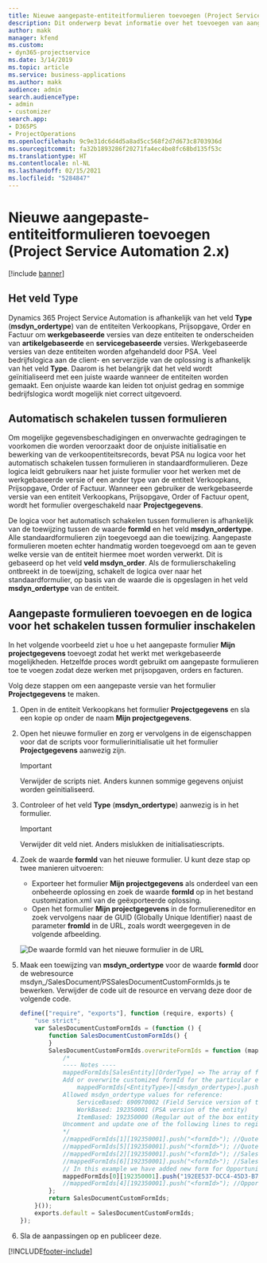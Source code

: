 ```yaml
---
title: Nieuwe aangepaste-entiteitformulieren toevoegen (Project Service Automation 2.x)
description: Dit onderwerp bevat informatie over het toevoegen van aangepaste-entiteitformulieren voor verkoopkansen, prijsopgaven, orders of facturen in Dynamics 365 Project Service Automation 2.x.
author: makk
manager: kfend
ms.custom:
- dyn365-projectservice
ms.date: 3/14/2019
ms.topic: article
ms.service: business-applications
ms.author: makk
audience: admin
search.audienceType:
- admin
- customizer
search.app:
- D365PS
- ProjectOperations
ms.openlocfilehash: 9c9e31dc6d4d5a8ad5cc568f2d7d673c8703936d
ms.sourcegitcommit: fa32b1893286f20271fa4ec4be8fc68bd135f53c
ms.translationtype: HT
ms.contentlocale: nl-NL
ms.lasthandoff: 02/15/2021
ms.locfileid: "5284847"
---
```

# <a name="add-new-custom-entity-forms-project-service-automation-2x"></a>Nieuwe aangepaste-entiteitformulieren toevoegen (Project Service Automation 2.x)

[!include [banner](../../includes/psa-now-project-operations.md)]

## <a name="type-field"></a>Het veld Type 

Dynamics 365 Project Service Automation is afhankelijk van het veld **Type** (**msdyn\_ordertype**) van de entiteiten Verkoopkans, Prijsopgave, Order en Factuur om **werkgebaseerde** versies van deze entiteiten te onderscheiden van **artikelgebaseerde** en **servicegebaseerde** versies. Werkgebaseerde versies van deze entiteiten worden afgehandeld door PSA. Veel bedrijfslogica aan de client- en serverzijde van de oplossing is afhankelijk van het veld **Type**. Daarom is het belangrijk dat het veld wordt geïnitialiseerd met een juiste waarde wanneer de entiteiten worden gemaakt. Een onjuiste waarde kan leiden tot onjuist gedrag en sommige bedrijfslogica wordt mogelijk niet correct uitgevoerd.

## <a name="automatic-form-switching"></a>Automatisch schakelen tussen formulieren

Om mogelijke gegevensbeschadigingen en onverwachte gedragingen te voorkomen die worden veroorzaakt door de onjuiste initialisatie en bewerking van de verkoopentiteitsrecords, bevat PSA nu logica voor het automatisch schakelen tussen formulieren in standaardformulieren. Deze logica leidt gebruikers naar het juiste formulier voor het werken met de werkgebaseerde versie of een ander type van de entiteit Verkoopkans, Prijsopgave, Order of Factuur. Wanneer een gebruiker de werkgebaseerde versie van een entiteit Verkoopkans, Prijsopgave, Order of Factuur opent, wordt het formulier overgeschakeld naar **Projectgegevens**.

De logica voor het automatisch schakelen tussen formulieren is afhankelijk van de toewijzing tussen de waarde **formId** en het veld **msdyn\_ordertype**. Alle standaardformulieren zijn toegevoegd aan die toewijzing. Aangepaste formulieren moeten echter handmatig worden toegevoegd om aan te geven welke versie van de entiteit hiermee moet worden verwerkt. Dit is gebaseerd op het veld **veld msdyn\_order**. Als de formulierschakeling ontbreekt in de toewijzing, schakelt de logica over naar het standaardformulier, op basis van de waarde die is opgeslagen in het veld **msdyn\_ordertype** van de entiteit.

## <a name="add-custom-forms-and-turn-on-the-form-switching-logic"></a>Aangepaste formulieren toevoegen en de logica voor het schakelen tussen formulier inschakelen

In het volgende voorbeeld ziet u hoe u het aangepaste formulier **Mijn projectgegevens** toevoegt zodat het werkt met werkgebaseerde mogelijkheden. Hetzelfde proces wordt gebruikt om aangepaste formulieren toe te voegen zodat deze werken met prijsopgaven, orders en facturen.

Volg deze stappen om een aangepaste versie van het formulier **Projectgegevens** te maken.

1. Open in de entiteit Verkoopkans het formulier **Projectgegevens** en sla een kopie op onder de naam **Mijn projectgegevens**.
2. Open het nieuwe formulier en zorg er vervolgens in de eigenschappen voor dat de scripts voor formulierinitialisatie uit het formulier **Projectgegevens** aanwezig zijn. 

    > [!IMPORTANT]
    > Verwijder de scripts niet. Anders kunnen sommige gegevens onjuist worden geïnitialiseerd.

3. Controleer of het veld **Type** (**msdyn\_ordertype**) aanwezig is in het formulier. 

    > [!IMPORTANT]
    > Verwijder dit veld niet. Anders mislukken de initialisatiescripts.

4. Zoek de waarde **formId** van het nieuwe formulier. U kunt deze stap op twee manieren uitvoeren:

    - Exporteer het formulier **Mijn projectgegevens** als onderdeel van een onbeheerde oplossing en zoek de waarde **formId** op in het bestand customization.xml van de geëxporteerde oplossing.
    - Open het formulier **Mijn projectgegevens** in de formuliereneditor en zoek vervolgens naar de GUID (Globally Unique Identifier) naast de parameter **fromId** in de URL, zoals wordt weergegeven in de volgende afbeelding.

    ![De waarde formId van het nieuwe formulier in de URL](media/how-to-add-custom-forms-in-v2.0.png)

5. Maak een toewijzing van **msdyn\_ordertype** voor de waarde **formId** door de webresource msdyn\_/SalesDocument/PSSalesDocumentCustomFormIds.js te bewerken. Verwijder de code uit de resource en vervang deze door de volgende code.

    ```javascript
    define(["require", "exports"], function (require, exports) {
        "use strict";
        var SalesDocumentCustomFormIds = (function () {
            function SalesDocumentCustomFormIds() {
            }
            SalesDocumentCustomFormIds.overwriteFormIds = function (mappedFormIds) {
                /*
                ---- Notes ----
                mappedFormIds[SalesEntity][OrderType] => The array of forms IDs that support particular entity and order type
                Add or overwrite customized formId for the particular entity and order type by calling:
                    mappedFormIds[<EntityType>][<msdyn_ordertype>].push("<formId>");
                Allowed msdyn_ordertype values for reference:
                    ServiceBased: 690970002 (Field Service version of the entity)
                    WorkBased: 192350001 (PSA version of the entity)
                    ItemBased: 192350000 (Regular out of the box entity)
                Uncomment and update one of the following lines to register custom PSA form for required entity:
                */      
                //mappedFormIds[1][192350001].push("<formId>"); //Quote
                //mappedFormIds[5][192350001].push("<formId>"); //Quote Line
                //mappedFormIds[2][192350001].push("<formId>"); //Sales Order
                //mappedFormIds[6][192350001].push("<formId>"); //Sales Order Line
                // In this example we have added new form for Opportunity
                mappedFormIds[0][192350001].push("192EE537-DCC4-45D3-B7AF-EA694B9113D2"); //Opportunity
                //mappedFormIds[4][192350001].push("<formId>"); //Opportunity Line
            };
            return SalesDocumentCustomFormIds;
        }());
        exports.default = SalesDocumentCustomFormIds;
    });
    ```

6. Sla de aanpassingen op en publiceer deze.


[!INCLUDE[footer-include](../../includes/footer-banner.md)]